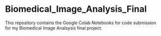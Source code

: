 # Biomedical_Image_Analysis_Final
This repository contains the Google Colab Notebooks for code submission for my Biomedical Image Analsysis final project. 
